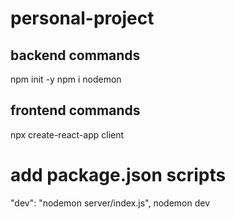 # personal-project

## backend commands
npm init -y
npm i nodemon

## frontend commands
npx create-react-app client

# add package.json scripts 
"dev": "nodemon server/index.js",
nodemon dev

